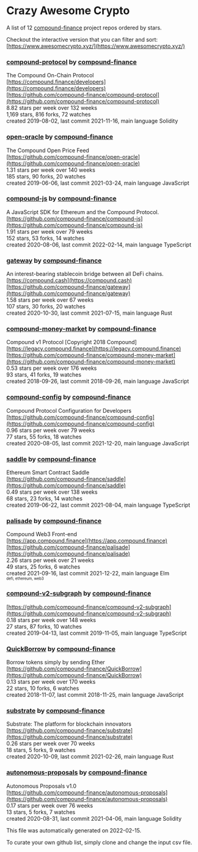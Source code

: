 # Crazy Awesome Crypto
A list of 12 [compound-finance](https://github.com/compound-finance) project repos ordered by stars.  

Checkout the interactive version that you can filter and sort: 
[https://www.awesomecrypto.xyz/](https://www.awesomecrypto.xyz/)  


### [compound-protocol](https://github.com/compound-finance/compound-protocol) by [compound-finance](https://github.com/compound-finance)  
The Compound On-Chain Protocol  
[https://compound.finance/developers](https://compound.finance/developers)  
[https://github.com/compound-finance/compound-protocol](https://github.com/compound-finance/compound-protocol)  
8.82 stars per week over 132 weeks  
1,169 stars, 816 forks, 72 watches  
created 2019-08-02, last commit 2021-11-16, main language Solidity  


### [open-oracle](https://github.com/compound-finance/open-oracle) by [compound-finance](https://github.com/compound-finance)  
The Compound Open Price Feed  
[https://github.com/compound-finance/open-oracle](https://github.com/compound-finance/open-oracle)  
1.31 stars per week over 140 weeks  
185 stars, 90 forks, 20 watches  
created 2019-06-06, last commit 2021-03-24, main language JavaScript  


### [compound-js](https://github.com/compound-finance/compound-js) by [compound-finance](https://github.com/compound-finance)  
A JavaScript SDK for Ethereum and the Compound Protocol.  
[https://github.com/compound-finance/compound-js](https://github.com/compound-finance/compound-js)  
1.91 stars per week over 79 weeks  
152 stars, 53 forks, 14 watches  
created 2020-08-06, last commit 2022-02-14, main language TypeScript  


### [gateway](https://github.com/compound-finance/gateway) by [compound-finance](https://github.com/compound-finance)  
An interest-bearing stablecoin bridge between all DeFi chains.  
[https://compound.cash](https://compound.cash)  
[https://github.com/compound-finance/gateway](https://github.com/compound-finance/gateway)  
1.58 stars per week over 67 weeks  
107 stars, 30 forks, 20 watches  
created 2020-10-30, last commit 2021-07-15, main language Rust  


### [compound-money-market](https://github.com/compound-finance/compound-money-market) by [compound-finance](https://github.com/compound-finance)  
Compound v1 Protocol [Copyright 2018 Compound]  
[https://legacy.compound.finance](https://legacy.compound.finance)  
[https://github.com/compound-finance/compound-money-market](https://github.com/compound-finance/compound-money-market)  
0.53 stars per week over 176 weeks  
93 stars, 41 forks, 19 watches  
created 2018-09-26, last commit 2018-09-26, main language JavaScript  


### [compound-config](https://github.com/compound-finance/compound-config) by [compound-finance](https://github.com/compound-finance)  
Compound Protocol Configuration for Developers  
[https://github.com/compound-finance/compound-config](https://github.com/compound-finance/compound-config)  
0.96 stars per week over 79 weeks  
77 stars, 55 forks, 18 watches  
created 2020-08-05, last commit 2021-12-20, main language JavaScript  


### [saddle](https://github.com/compound-finance/saddle) by [compound-finance](https://github.com/compound-finance)  
Ethereum Smart Contract Saddle  
[https://github.com/compound-finance/saddle](https://github.com/compound-finance/saddle)  
0.49 stars per week over 138 weeks  
68 stars, 23 forks, 14 watches  
created 2019-06-22, last commit 2021-08-04, main language TypeScript  


### [palisade](https://github.com/compound-finance/palisade) by [compound-finance](https://github.com/compound-finance)  
Compound Web3 Front-end  
[https://app.compound.finance](https://app.compound.finance)  
[https://github.com/compound-finance/palisade](https://github.com/compound-finance/palisade)  
2.26 stars per week over 21 weeks  
49 stars, 25 forks, 6 watches  
created 2021-09-16, last commit 2021-12-22, main language Elm  
<sub><sup>defi, ethereum, web3</sup></sub>


### [compound-v2-subgraph](https://github.com/compound-finance/compound-v2-subgraph) by [compound-finance](https://github.com/compound-finance)  
  
[https://github.com/compound-finance/compound-v2-subgraph](https://github.com/compound-finance/compound-v2-subgraph)  
0.18 stars per week over 148 weeks  
27 stars, 87 forks, 10 watches  
created 2019-04-13, last commit 2019-11-05, main language TypeScript  


### [QuickBorrow](https://github.com/compound-finance/QuickBorrow) by [compound-finance](https://github.com/compound-finance)  
Borrow tokens simply by sending Ether  
[https://github.com/compound-finance/QuickBorrow](https://github.com/compound-finance/QuickBorrow)  
0.13 stars per week over 170 weeks  
22 stars, 10 forks, 6 watches  
created 2018-11-07, last commit 2018-11-25, main language JavaScript  


### [substrate](https://github.com/compound-finance/substrate) by [compound-finance](https://github.com/compound-finance)  
Substrate: The platform for blockchain innovators  
[https://github.com/compound-finance/substrate](https://github.com/compound-finance/substrate)  
0.26 stars per week over 70 weeks  
18 stars, 5 forks, 9 watches  
created 2020-10-09, last commit 2021-02-26, main language Rust  


### [autonomous-proposals](https://github.com/compound-finance/autonomous-proposals) by [compound-finance](https://github.com/compound-finance)  
Autonomous Proposals v1.0  
[https://github.com/compound-finance/autonomous-proposals](https://github.com/compound-finance/autonomous-proposals)  
0.17 stars per week over 76 weeks  
13 stars, 5 forks, 7 watches  
created 2020-08-31, last commit 2021-04-06, main language Solidity  


This file was automatically generated on 2022-02-15.  

To curate your own github list, simply clone and change the input csv file.  